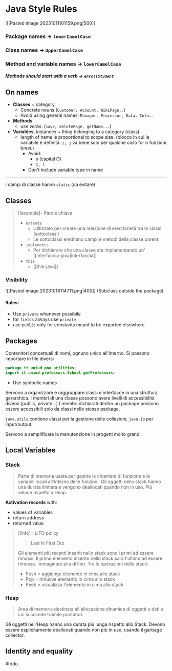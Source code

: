 # Java Style Rules
![[Pasted image 20231011101159.png|500]]

### Package names -> `lowerCamelCase`
### Class names -> `UpperCamelCase`
### Method and variable names -> `lowerCamelCase`
##### Methods should start with a verb -> `enrollStudent`

## On names
- **Classes** ~ category
	- Concrete nouns (`Customer, Account, WikiPage..`)
	- Avoid using  general names: `Manager, Processor, Data, Info`...
- **Methods**
	- use *verbs*. (`save, deletePage, getName...`)
- **Variables**, instances ~ thing belonging to a category (class)
	- length of name is proportional to scope size. (blocco in cui la variabile è definita: `i, j` va bene solo per qualche ciclo for o funzioni brevi.)
		- Avoid: 
			- `O` (capital O)
			- `I, l`
		- Don't include variable type in name 

---

I campi di classe hanno `static` (da evitare)

## Classes

>[!example]- Parole chiave
> - `extends`
> 	- Utilizzato per creare una relazione di ereditarietà tra le classi (sottoclassi)
> 	- Le sottoclassi ereditano campi e metodi della classe parent. 
> - `implements`
> 	- Per dichiarare che una classe sta implementando un' [[interfaccia-java|interfaccia]]
> - `this`
> 	- [[this-java]]

### Visibility 
![[Pasted image 20231018114711.png|400]]
(Subclass outside the package)
#### Rules: 
- Use `private` whenever possibile
- for `fields` always use `private`
- use `public` only for constants meant to be exported elsewhere. 

## Packages 
Contenitori concettuali di nomi, ognuno unico all'interno. Si possono importare in file diversi 
```java
package it.uniud.poo.utilities;
import it.uniud.professors.School.getProfessors;
```
- Use symbolic names 

Servono a organizzare e raggruppare classi e interfacce in una struttura gerarchica. I membri di una classe possono avere livelli di accessibilità diversi (public, private...) 
I membri dichiarati dentro un package possono essere accessibili solo da classi nello stesso package. 

`java.utils` contiene classi per la gestione delle collezioni, `java.io` per input/output. 

Servono a semplificare la manutenzione in progetti molto grandi. 

## Local Variables
### Stack 
> Parte di memoria usata per gestire le chiamate di funzione e le variabili locali all'interno delle funzioni. Gli oggetti nello stack hanno una durata limitata e vengono deallocati quando non in uso. Più veloce rispetto a Heap. 

**Activation records** with: 
- values of variables 
- return address
- returned value 
>[!info]+ LIFO policy 
>> Last In First Out
>
> Gli elementi più recenti inseriti nello stack sono i primi ad essere rimossi. Il primo elemento inserito nello stack sarà l'ultimo ad essere rimosso. 
> Immaginare pila di libri. Tra le operazioni dello stack: 
> - Push = aggiunge elemento in cima allo stack
> - Pop = rimuove elemento in cima allo stack
> - Peek = visualizza l'elemento in cima allo stack

### Heap 
> Area di memoria destinata all'allocazione dinamica di oggetti o dati a cui si accede tramite puntatori. 

Gli oggetti nell'Heap hanno una durata più lunga rispetto allo Stack. Devono essere esplicitamente deallocati quando non più in uso, usando il garbage collector. 


## Identity and equality 

#todo 